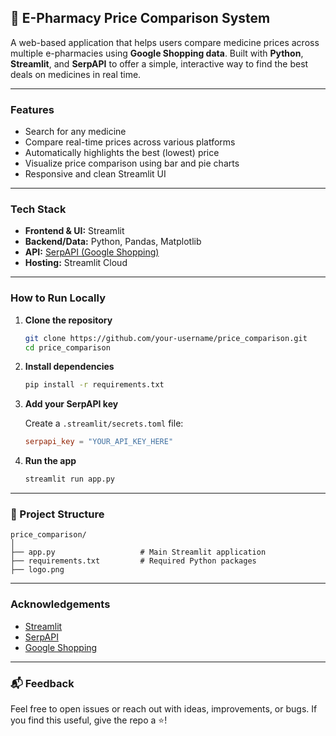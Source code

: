 ## 📅 E-Pharmacy Price Comparison System

A web-based application that helps users compare medicine prices across multiple e-pharmacies using **Google Shopping data**. Built with **Python**, **Streamlit**, and **SerpAPI** to offer a simple, interactive way to find the best deals on medicines in real time.

---

###  Features

*  Search for any medicine
*  Compare real-time prices across various platforms
*  Automatically highlights the best (lowest) price
*  Visualize price comparison using bar and pie charts
*  Responsive and clean Streamlit UI

---

###  Tech Stack

* **Frontend & UI:** Streamlit
* **Backend/Data:** Python, Pandas, Matplotlib
* **API:** [SerpAPI (Google Shopping)](https://serpapi.com/)
* **Hosting:** Streamlit Cloud

---

###  How to Run Locally

1. **Clone the repository**

   ```bash
   git clone https://github.com/your-username/price_comparison.git
   cd price_comparison
   ```

2. **Install dependencies**

   ```bash
   pip install -r requirements.txt
   ```

3. **Add your SerpAPI key**

   Create a `.streamlit/secrets.toml` file:

   ```toml
   serpapi_key = "YOUR_API_KEY_HERE"
   ```

4. **Run the app**

   ```bash
   streamlit run app.py
   ```

---

### 📂 Project Structure

```
price_comparison/
│
├── app.py                   # Main Streamlit application
├── requirements.txt         # Required Python packages
├── logo.png                       
```

---

###  Acknowledgements

* [Streamlit](https://streamlit.io/)
* [SerpAPI](https://serpapi.com/)
* [Google Shopping](https://shopping.google.com/)

---

### 📬 Feedback

Feel free to open issues or reach out with ideas, improvements, or bugs.
If you find this useful, give the repo a ⭐!
